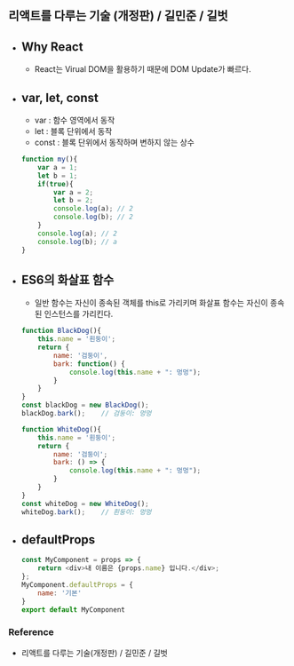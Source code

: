 ## 리액트를 다루는 기술 (개정판) / 길민준 / 길벗
- ## Why React
  - React는 Virual DOM을 활용하기 때문에 DOM Update가 빠르다.
- ## var, let, const
  - var : 함수 영역에서 동작
  - let : 블록 단위에서 동작
  - const : 블록 단위에서 동작하며 변하지 않는 상수
  ```js
  function my(){
      var a = 1;
      let b = 1;
      if(true){
          var a = 2;
          let b = 2;
          console.log(a); // 2
          console.log(b); // 2
      }
      console.log(a); // 2
      console.log(b); // a
  }
  ```
- ## ES6의 화살표 함수
  - 일반 함수는 자신이 종속된 객체를 this로 가리키며 화살표 함수는 자신이 종속된 인스턴스를 가리킨다.
  ```js
  function BlackDog(){
      this.name = '흰둥이';
      return {
          name: '검둥이',
          bark: function() {
              console.log(this.name + ": 멍멍");
          }
      }
  }
  const blackDog = new BlackDog();
  blackDog.bark();    // 검둥이: 멍멍

  function WhiteDog(){
      this.name = '흰둥이';
      return {
          name: '검둥이';
          bark: () => {
              console.log(this.name + ": 멍멍");
          }
      }
  }
  const whiteDog = new WhiteDog();
  whiteDog.bark();    // 흰둥이: 멍멍
  ```
- ## defaultProps
  ```js
  const MyComponent = props => {
      return <div>내 이름은 {props.name} 입니다.</div>;
  };
  MyComponent.defaultProps = {
      name: '기본'
  }
  export default MyComponent
  ```
### Reference
- 리액트를 다루는 기술(개정판) / 길민준 / 길벗